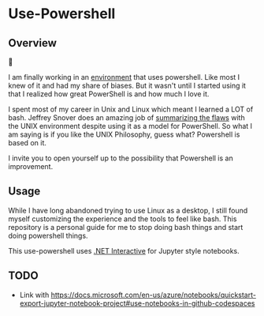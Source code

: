 # Use-Powershell

## Overview

👋

I am finally working in an [environment](http://www.stackoverflow.com) that uses powershell. Like most I knew of it and had my share of biases. But it wasn't until I started using it that I realized how great PowerShell is and how much I love it.

I spent most of my career in Unix and Linux which meant I learned a LOT of bash.  Jeffrey Snover does an amazing job of [summarizing the flaws](https://devblogs.microsoft.com/powershell/monad-manifesto-the-origin-of-windows-powershell/) with the UNIX environment despite using it as a model for PowerShell.  So what I am saying is if you like the UNIX Philosophy, guess what?  Powershell is based on it.  

I invite you to open yourself up to the possibility that Powershell is an improvement.  

## Usage

While I have long abandoned trying to use Linux as a desktop, I still found myself customizing the experience and the tools to feel like bash.  This repository is a personal guide for me to stop doing bash things and start doing powershell things.

This use-powershell uses [.NET Interactive](https://github.com/dotnet/interactive) for Jupyter style notebooks.

## TODO

* Link with https://docs.microsoft.com/en-us/azure/notebooks/quickstart-export-jupyter-notebook-project#use-notebooks-in-github-codespaces